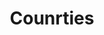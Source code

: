 ---
title: "Counrties"
layout: "country"
country_refs:
 - AF
 - AL
 - DZ
 - AS
 - AD
 - AO
 - AI
 - AG
 - AR
 - AM
 - AW
 - AU
 - AT
 - AZ
 - BS
 - BH
 - BD
 - BB
 - BY
 - BE
 - BZ
 - BJ
 - BM
 - BT
 - BO
 - BA
 - BW
 - BR
 - VG
 - BN
 - BG
 - BF
 - BU
 - BI
 - KH
 - CM
 - CA
 - CV
 - KY
 - CF
 - TD
 - CL
 - CN
 - CO
 - KM
 - CD
 - CG
 - CC
 - CR
 - CI
 - HR
 - CU
 - CY
 - CZ
 - DK
 - DJ
 - DM
 - DO
 - TL
 - EC
 - EG
 - SV
 - GQ
 - ER
 - EE
 - ET
 - FO
 - FJ
 - FI
 - FR
 - GF
 - PF
 - GA
 - GM
 - GZ
 - GE
 - DE
 - GH
 - GI
 - GR
 - GL
 - GD
 - GP
 - GU
 - GT
 - GG
 - GN
 - GW
 - GY
 - HT
 - HN
 - HK
 - HU
 - IS
 - IN
 - ID
 - IR
 - IQ
 - IE
 - IM
 - IL
 - IT
 - JM
 - JP
 - JE
 - JO
 - KZ
 - KE
 - KI
 - KP
 - KR
 - KW
 - KG
 - LA
 - LV
 - LB
 - LS
 - LR
 - LY
 - LI
 - LT
 - LU
 - MC
 - MD
 - MG
 - MW
 - MY
 - MV
 - ML
 - MT
 - MH
 - MQ
 - MR
 - MU
 - YT
 - MX
 - FM
 - MD
 - MC
 - MN
 - MS
 - MA
 - MZ
 - NA
 - NR
 - NP
 - NL
 - NT
 - NC
 - NZ
 - NI
 - NE
 - NG
 - MP
 - NO
 - OM
 - PK
 - PW
 - PA
 - PG
 - PY
 - PE
 - PH
 - PL
 - PT
 - PR
 - QA
 - RE
 - RO
 - RU
 - RW
 - SH
 - KN
 - LC
 - PM
 - VC
 - WS
 - SM
 - SP
 - SA
 - SN
 - RS
 - SC
 - SL
 - SG
 - SK
 - SI
 - SB
 - SO
 - ZA
 - ES
 - LK
 - SD
 - SR
 - SW
 - SE
 - CH
 - SY
 - TW
 - TJ
 - TZ
 - TH
 - TG
 - TO
 - TT
 - TN
 - TR
 - TM
 - TC
 - TV
 - UG
 - UA
 - AE
 - GB
 - US
 - UY
 - UZ
 - VU
 - VE
 - VN
 - VI
 - WF
 - WB
 - EH
 - YE
 - ZM
 - ZW
---